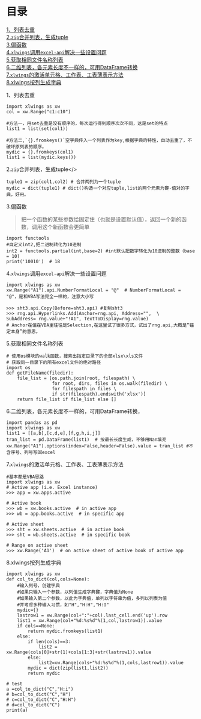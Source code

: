 # 目录
[1、列表去重](#id_1)  
[2.`zip`合并列表，生成tuple](#id_2)  
[3.偏函数](#id_3)  
[4.`xlwings`调用`excel-api`解决一些设置问题](#id_4)  
[5.获取相同文件名称列表](#id_5)  
[6.二维列表，各元素长度不一样的，可用DataFrame转换](#id_6)  
[7.`xlwings`的激活单元格、工作表、工表薄表示方法](#id_7)  
[8.xlwings按列生成字典](#id_8)

<span id='id_1'/>

1、列表去重
```
import xlwings as xw
col = xw.Range("c1:c10")

#方法一，用set去重是没有顺序的，每次运行得到顺序次次不同，这是set的特点
list1 = list(set(col1))

#方法二,`{}.fromkeys()`空字典传入一个列表作为key,根据字典的特性，自动去重了，不破坏原列表的顺序。
mydic = {}.fromkeys(col1)
list1 = list(mydic.keys())
```



<span id='id_2'>2.`zip`合并列表，生成tuple</>
```
tuple1 = zip(col1,col2) # 合并两列为一个tuple
mydic = dict(tuple1) # dict()构造一个对应tuple,list的两个元素为键-值对的字典，好用。
```

<span id='id_3'/>

3.偏函数
> 把一个函数的某些参数给固定住（也就是设置默认值），返回一个新的函数，调用这个新函数会更简单
```
import functools
#自定义int2,把二进制转化为10进制
int2 = functools.partial(int,base=2) #int默认把数字转化为10进制的整数（base = 10)
print('10010')  # 18

```

<span id='id_4'/>

4.`xlwings`调用`excel-api`解决一些设置问题
```
import xlwings as xw
xw.Range("A1").api.NumberFormatLocal = "@"  # NumberFormatLocal = "@"，是和VBA写法完全一样的，注意大小写

>>> sht3.api.Copy(Before=sht3.api) #复制sht3
>>> rng.api.Hyperlinks.Add(Anchor=rng.api, Address="",  \
SubAddress= rng.value+"!A1", TextToDisplay=rng.value)
# Anchor在值在VBA里往往是Selection,在这里试了很多方式，试出了rng.api,大概是“锚定本身”的意思。

```

<span id='id_5'/>

5.获取相同文件名称列表
```
# 使用os模块的walk函数，搜索出指定目录下的全部xlsx\xls文件
# 获取同一目录下的所有excel文件的绝对路径
import os
def getFileName(filedir):
    file_list = [os.path.join(root, filespath) \
                 for root, dirs, files in os.walk(filedir) \
                 for filespath in files \
                 if str(filespath).endswith('xlsx')]
    return file_list if file_list else []

```

<span id='id_6'/>

6.二维列表，各元素长度不一样的，可用DataFrame转换，
```
import pandas as pd
import xlwings as xw 
list1 = [[a,b],[c,d,e],[f,g,h,i,j]]
tran_list = pd.DataFrame(list1)  # 按最长长度生成，不够用Nan填充
xw.Range("A1").options(index=False,header=False).value = tran_list #不含序号、列号写回excel

```

<span id='id_7'/>

7.`xlwings`的激活单元格、工作表、工表薄表示方法
```
#基本都是VBA思路
import xlwings as xw 
# Active app (i.e. Excel instance)
>>> app = xw.apps.active

# Active book
>>> wb = xw.books.active  # in active app
>>> wb = app.books.active  # in specific app

# Active sheet
>>> sht = xw.sheets.active  # in active book
>>> sht = wb.sheets.active  # in specific book

# Range on active sheet
>>> xw.Range('A1')  # on active sheet of active book of active app
```

<span id='id_8'/>

8.xlwings按列生成字典
```
import xlwings as xw 
def col_to_dict(col,cols=None):
	#输入列号，创建字典
	#如果只输入一个参数，以列值生成字典键，字典值为None
	#如果输入第二个参数，以此为字典值，单列以字符串为值，多列以列表为值
	#并考虑多种输入习惯，如"H","H:H","H:I"
	mydic={}
	lastrow1 = xw.Range(col+":"+col).last_cell.end('up').row
	list1 = xw.Range(col+"%d:%s%d"%(1,col,lastrow1)).value
	if cols==None:
		return mydic.fromkeys(list1)
	else:
		if len(cols)==3:
			list2 = xw.Range(cols[0]+str(1)+cols[1:3]+str(lastrow1)).value
		else:
			list2=xw.Range(cols+"%d:%s%d"%(1,cols,lastrow1)).value
		mydic = dict(zip(list1,list2))
		return mydic

# test
a =col_to_dict("C","H:i")
# b=col_to_dict("C","H")
# c=col_to_dict("C","H:H")
# d=col_to_dict("C")
print(a)

```

